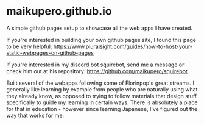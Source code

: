 # maikupero.github.io

A simple github pages setup to showcase all the web apps I have created. 

If you're interested in building your own github pages site, I found this page to be very helpful:
https://www.pluralsight.com/guides/how-to-host-your-static-webpages-on-github-pages

If you're interested in my discord bot squirebot, send me a message or check him out at his repository:
https://github.com/maikupero/squirebot

Built several of the webapps following some of Florinpop's great streams.
I generally like learning by example from people who are naturally using what they already know,
as opposed to trying to follow materials that design stuff specifically to guide my learning in certain ways.
There is absolutely a place for that in education - however since learning Japanese, I've figured out the way that works for me.